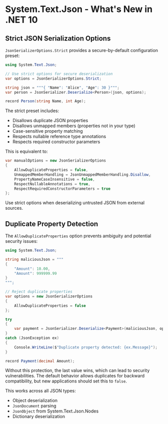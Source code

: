 # System.Text.Json - What's New in .NET 10
## Strict JSON Serialization Options

`JsonSerializerOptions.Strict` provides a secure-by-default configuration preset:

```csharp
using System.Text.Json;

// Use strict options for secure deserialization
var options = JsonSerializerOptions.Strict;

string json = """{ "Name": "Alice", "Age": 30 }""";
var person = JsonSerializer.Deserialize<Person>(json, options);

record Person(string Name, int Age);
```

The strict preset includes:

- Disallows duplicate JSON properties
- Disallows unmapped members (properties not in your type)
- Case-sensitive property matching
- Respects nullable reference type annotations
- Respects required constructor parameters

This is equivalent to:

```csharp
var manualOptions = new JsonSerializerOptions
{
    AllowDuplicateProperties = false,
    UnmappedMemberHandling = JsonUnmappedMemberHandling.Disallow,
    PropertyNameCaseInsensitive = false,
    RespectNullableAnnotations = true,
    RespectRequiredConstructorParameters = true
};
```

Use strict options when deserializing untrusted JSON from external sources.

## Duplicate Property Detection

The `AllowDuplicateProperties` option prevents ambiguity and potential security issues:

```csharp
using System.Text.Json;

string maliciousJson = """
{
    "Amount": 10.00,
    "Amount": 999999.99
}
""";

// Reject duplicate properties
var options = new JsonSerializerOptions 
{ 
    AllowDuplicateProperties = false 
};

try
{
    var payment = JsonSerializer.Deserialize<Payment>(maliciousJson, options);
}
catch (JsonException ex)
{
    Console.WriteLine($"Duplicate property detected: {ex.Message}");
}

record Payment(decimal Amount);
```

Without this protection, the last value wins, which can lead to security vulnerabilities. The default behavior allows duplicates for backward compatibility, but new applications should set this to `false`.

This works across all JSON types:

- Object deserialization
- `JsonDocument` parsing
- `JsonObject` from System.Text.Json.Nodes
- Dictionary deserialization
